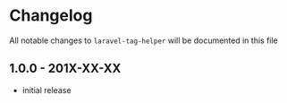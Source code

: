 # Changelog

All notable changes to `laravel-tag-helper` will be documented in this file

## 1.0.0 - 201X-XX-XX

- initial release
